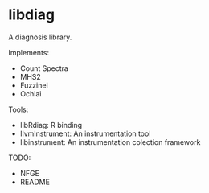 libdiag
==============

A diagnosis library.

Implements:
 - Count Spectra
 - MHS2
 - Fuzzinel
 - Ochiai

Tools:
 - libRdiag: R binding
 - llvmInstrument: An instrumentation tool
 - libinstrument: An instrumentation colection framework

TODO:
 - NFGE
 - README
